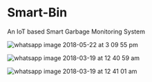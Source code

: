 # Smart-Bin
An IoT based Smart Garbage Monitoring System


![whatsapp image 2018-05-22 at 3 09 55 pm](https://user-images.githubusercontent.com/23705156/40354905-a790f9ea-5dd2-11e8-8326-2345424558b2.jpeg)


![whatsapp image 2018-03-19 at 12 40 59 am](https://user-images.githubusercontent.com/23705156/40354920-b06605e2-5dd2-11e8-8ed1-320c4e2a3776.jpeg)


![whatsapp image 2018-03-19 at 12 41 01 am](https://user-images.githubusercontent.com/23705156/40354931-b60e939c-5dd2-11e8-8747-171c0dddda23.jpeg)
